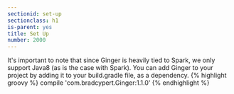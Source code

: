```yaml
---
sectionid: set-up
sectionclass: h1
is-parent: yes
title: Set Up
number: 2000
---
```

It's important to note that since Ginger is heavily tied to Spark, we only support Java8 (as is the case with Spark).
You can add Ginger to your project by adding it to your build.gradle file, as a dependency.
{% highlight groovy %}
compile 'com.bradcypert.Ginger:1.1.0'
{% endhighlight %}
